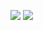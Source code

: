![](https://github.com/jonas-w/github-stats/blob/master/generated/overview.svg)
![](https://github.com/jonas-w/github-stats/blob/master/generated/languages.svg)

